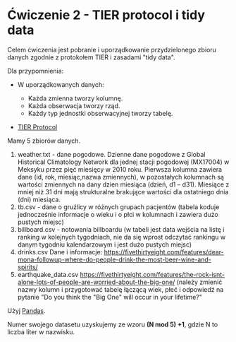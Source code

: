 # Ćwiczenie 2 - TIER protocol i tidy data

Celem ćwiczenia jest pobranie i uporządkowanie przydzielonego zbioru danych zgodnie z protokołem TIER i zasadami "tidy data".

Dla przypomnienia:

- W uporządkowanych danych:
  - Każda zmienna tworzy kolumnę.
  - Każda obserwacja tworzy rząd.
  - Każdy typ jednostki obserwacyjnej tworzy tabelę.

-  [TIER Protocol](https://www.projecttier.org/tier-protocol/tier-protocol-version-history/specifications-3-0/#overview-of-the-documentation/)

 Mamy 5 zbiorów danych.

 1. weather.txt - dane pogodowe. Dzienne dane pogodowe z Global Historical Climatology Network dla jednej stacji pogodowej (MX17004) w Meksyku przez pięć miesięcy w 2010 roku. Pierwsza kolumna zawiera dane (id, rok, miesiąc,nazwa zmiennych), w pozostałych kolumnach są wartości zmiennych na dany dzien miesiąca (dzień, d1 – d31). Miesiące z mniej niż 31 dni mają strukturalne brakujące wartości dla ostatniego dnia (dni) miesiąca. 
 2. tb.csv - dane o gruźlicy w różnych grupach pacjentów (tabela koduje jednocześnie informacje o wieku i o płci w kolumnach i zawiera dużo pustych miejsc)
 3. billboard.csv - notowania billboardu (w tabeli jest data wejścia na listę i ranking w kolejnych tygodniach, nie da się wprost odczytać rankingu w danym tygodniu kalendarzowym i jest dużo pustych miejsc)
 4. drinks.csv Dane i informacje: https://fivethirtyeight.com/features/dear-mona-followup-where-do-people-drink-the-most-beer-wine-and-spirits/
 5. earthquake_data.csv https://fivethirtyeight.com/features/the-rock-isnt-alone-lots-of-people-are-worried-about-the-big-one/ (należy zmienić nazwy kolumn i przygotować tabelę łączącą wiek, płeć i odpowiedź na pytanie "Do you think the "Big One" will occur in your lifetime?"

Użyj [Pandas](https://pandas.pydata.org/docs/).

Numer swojego datasetu uzyskujemy ze wzoru **(N mod 5) +1**, gdzie N to liczba liter w nazwisku.